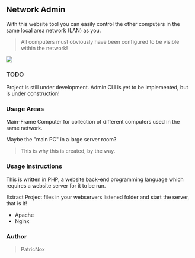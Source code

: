 ## Network Admin
With this website tool you can easily control the other computers in the same local area network (LAN) as you.
> All computers must obviously have been configured to be visible within the network!

<p style="align: center;">
    <img src="https://PatricNox.info/assets/networkadmin.png">
</p>

### TODO
Project is still under development.
Admin CLI is yet to be implemented, but is under construction!


### Usage Areas
Main-Frame Computer for collection of different computers used in the same network.

Maybe the "main PC" in a large server room?
> This is why this is created, by the way.

### Usage Instructions
This is written in PHP, a website back-end programming language which requires a website server for it to be run.

Extract Project files in your webservers listened folder and start the server, that is it!
* Apache
* Nginx


### Author
> PatricNox
